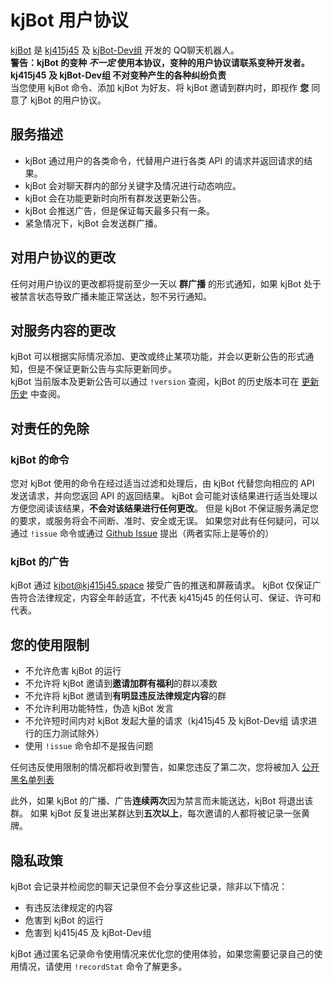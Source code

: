 # kjBot 用户协议

[kjBot](https://github.com/kj415j45/kjBot) 是 [kj415j45](https://github.com/kj415j45) 及 [kjBot-Dev组](https://github.com/kjBot-Dev) 开发的 QQ聊天机器人。  
**警告：kjBot 的变种 _不一定_ 使用本协议，变种的用户协议请联系变种开发者。 kj415j45 及 kjBot-Dev组 不对变种产生的各种纠纷负责**  
当您使用 kjBot 命令、添加 kjBot 为好友、将 kjBot 邀请到群内时，即视作 **您** 同意了 kjBot 的用户协议。

## 服务描述

- kjBot 通过用户的各类命令，代替用户进行各类 API 的请求并返回请求的结果。
- kjBot 会对聊天群内的部分关键字及情况进行动态响应。
- kjBot 会在功能更新时向所有群发送更新公告。
- kjBot 会推送广告，但是保证每天最多只有一条。
- 紧急情况下，kjBot 会发送群广播。

## 对用户协议的更改

任何对用户协议的更改都将提前至少一天以 **群广播** 的形式通知，如果 kjBot 处于被禁言状态导致广播未能正常送达，恕不另行通知。

## 对服务内容的更改

kjBot 可以根据实际情况添加、更改或终止某项功能，并会以更新公告的形式通知，但是不保证更新公告与实际更新同步。  
kjBot 当前版本及更新公告可以通过 `!version` 查阅，kjBot 的历史版本可在 [更新历史](https://github.com/kj415j45/kjBot/releases) 中查阅。

## 对责任的免除

### kjBot 的命令

您对 kjBot 使用的命令在经过适当过滤和处理后，由 kjBot 代替您向相应的 API 发送请求，并向您返回 API 的返回结果。
kjBot 会可能对该结果进行适当处理以方便您阅读该结果，**不会对该结果进行任何更改**。
但是 kjBot 不保证服务满足您的要求，或服务将会不间断、准时、安全或无误。
如果您对此有任何疑问，可以通过 `!issue` 命令或通过 [Github Issue](https://github.com/kj415j45/kjBot/issues/new) 提出（两者实际上是等价的）

### kjBot 的广告

kjBot 通过 kjbot@kj415j45.space 接受广告的推送和屏蔽请求。
kjBot 仅保证广告符合法律规定，内容全年龄适宜，不代表 kj415j45 的任何认可、保证、许可和代表。

## 您的使用限制

- 不允许危害 kjBot 的运行
- 不允许将 kjBot 邀请到**邀请加群有福利**的群以凑数
- 不允许将 kjBot 邀请到**有明显违反法律规定内容**的群
- 不允许利用功能特性，伪造 kjBot 发言
- 不允许短时间内对 kjBot 发起大量的请求（kj415j45 及 kjBot-Dev组 请求进行的压力测试除外）
- 使用 `!issue` 命令却不是报告问题

任何违反使用限制的情况都将收到警告，如果您违反了第二次，您将被加入 [公开黑名单列表](https://github.com/kjBot-Dev/blacklist)

此外，如果 kjBot 的广播、广告**连续两次**因为禁言而未能送达，kjBot 将退出该群。
如果 kjBot 反复进出某群达到**五次以上**，每次邀请的人都将被记录一张黄牌。

## 隐私政策

kjBot 会记录并检阅您的聊天记录但不会分享这些记录，除非以下情况：
- 有违反法律规定的内容
- 危害到 kjBot 的运行
- 危害到 kj415j45 及 kjBot-Dev组

kjBot 通过匿名记录命令使用情况来优化您的使用体验，如果您需要记录自己的使用情况，请使用 `!recordStat` 命令了解更多。
